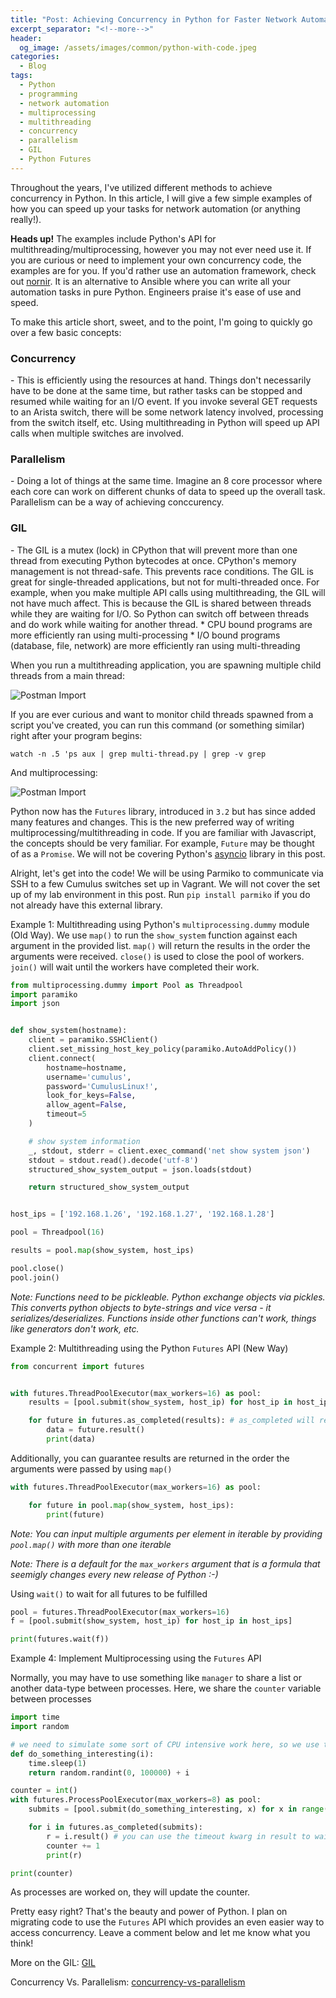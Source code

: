 ```yaml
---
title: "Post: Achieving Concurrency in Python for Faster Network Automation"
excerpt_separator: "<!--more-->"
header:
  og_image: /assets/images/common/python-with-code.jpeg
categories:
  - Blog
tags:
  - Python
  - programming
  - network automation
  - multiprocessing
  - multithreading
  - concurrency
  - parallelism
  - GIL
  - Python Futures 
---
```


Throughout the years, I've utilized different methods to achieve concurrency in Python. In this article, I will 
give a few simple examples of how you can speed up your tasks for network automation (or anything really!).

**Heads up!** The examples include Python's API for multithreading/multiprocessing, however you may not ever need use it.
If you are curious or need to implement your own concurrency code, the examples are for you. If you'd rather use an automation framework, check out [nornir]. It is an alternative to Ansible where you can write 
all your automation tasks in pure Python. Engineers praise it's ease of use and speed. 

To make this article short, sweet, and to the point, I'm going to quickly go over a few basic concepts:

<h3>Concurrency</h3> - This is efficiently using the resources at hand. Things don't necessarily have to be done at the same time,
but rather tasks can be stopped and resumed while waiting for an I/O event. If you invoke several GET requests to an Arista switch,
there will be some network latency involved, processing from the switch itself, etc. Using multithreading in Python will
speed up API calls when multiple switches are involved. 

<h3>Parallelism</h3> - Doing a lot of things at the same time. Imagine an 8 core processor where each core can work on different
chunks of data to speed up the overall task. Parallelism can be a way of achieving conccurency. 

<h3>GIL</h3> - The GIL is a mutex (lock) in CPython that will prevent more than one thread from executing Python bytecodes at once. 
CPython's memory management is not thread-safe. This prevents race conditions. The GIL is great for single-threaded 
applications, but not for multi-threaded once.
For example, when you make multiple API calls using multithreading, the GIL will not have much affect. This is because
the GIL is shared between threads while they are waiting for I/O. So Python can switch off between threads and do work while waiting for another thread.
* CPU bound programs are more efficiently ran using multi-processing
* I/O bound programs (database, file, network) are more efficiently ran using multi-threading

When you run a multithreading application, you are spawning multiple child threads from a main thread:

<!--more-->

![Postman Import](/assets/images/python-network-automation-multiprocessing-multithreading/threads.jpg)

<!--more-->

If you are ever curious and want to monitor child threads spawned from a script you've created, you can run this command (or something similar) right after your program begins:

`watch -n .5 'ps aux | grep multi-thread.py | grep -v grep`

<!--more-->

And multiprocessing:

![Postman Import](/assets/images/python-network-automation-multiprocessing-multithreading/multiprocessing.png)

Python now has the `Futures` library, introduced in `3.2` but has since added many features and changes. This is the
new preferred way of writing multiprocessing/multithreading in code. If you are familiar with Javascript, the concepts
should be very familiar. For example, `Future` may be thought of as a `Promise`. We will not be covering Python's [asyncio]
library in this post. 

Alright, let's get into the code! We will be using Parmiko to communicate via SSH to a few Cumulus switches set up 
in Vagrant. We will not cover the set up of my lab environment in this post. Run `pip install parmiko` if you do not already have this external library. 

Example 1: Multithreading using Python's `multiprocessing.dummy` module (Old Way). We use `map()` to 
run the `show_system` function against each argument in the provided list. `map()` will return the results in the order
the arguments were received. `close()` is used to close the pool of workers. `join()` will wait until the workers
have completed their work.
```python
from multiprocessing.dummy import Pool as Threadpool
import paramiko
import json


def show_system(hostname):
    client = paramiko.SSHClient()
    client.set_missing_host_key_policy(paramiko.AutoAddPolicy())
    client.connect(
        hostname=hostname,
        username='cumulus',
        password='CumulusLinux!',
        look_for_keys=False,
        allow_agent=False,
        timeout=5
    )

    # show system information
    _, stdout, stderr = client.exec_command('net show system json')
    stdout = stdout.read().decode('utf-8')
    structured_show_system_output = json.loads(stdout)

    return structured_show_system_output


host_ips = ['192.168.1.26', '192.168.1.27', '192.168.1.28']

pool = Threadpool(16)

results = pool.map(show_system, host_ips)

pool.close()
pool.join()
```

_Note: Functions need to be pickleable. Python exchange objects via pickles. This converts python objects to 
byte-strings and vice versa - it serializes/deserializes. Functions inside other functions can't work, things like generators don't work, etc._

Example 2: Multithreading using the Python `Futures` API (New Way)
```python
from concurrent import futures


with futures.ThreadPoolExecutor(max_workers=16) as pool:
    results = [pool.submit(show_system, host_ip) for host_ip in host_ips]

    for future in futures.as_completed(results): # as_completed will return results as you get them
        data = future.result()
        print(data)
```

Additionally, you can guarantee results are returned in the order the arguments were passed by using `map()`
```python
with futures.ThreadPoolExecutor(max_workers=16) as pool:

    for future in pool.map(show_system, host_ips): 
        print(future)
```

_Note: You can input multiple arguments per element in iterable by providing `pool.map()` with more than one iterable_

_Note: There is a default for the `max_workers` argument that is a formula that seemigly changes every new release 
of Python :-)_

Using `wait()` to wait for all futures to be fulfilled
```python
pool = futures.ThreadPoolExecutor(max_workers=16)
f = [pool.submit(show_system, host_ip) for host_ip in host_ips]

print(futures.wait(f))
```

Example 4: Implement Multiprocessing using the `Futures` API

Normally, you may have to use something like `manager` to share a list or another data-type between processes. 
Here, we share the `counter` variable between processes
```python
import time
import random

# we need to simulate some sort of CPU intensive work here, so we use time.sleep()
def do_something_interesting(i):
    time.sleep(1)
    return random.randint(0, 100000) + i

counter = int()
with futures.ProcessPoolExecutor(max_workers=8) as pool:
    submits = [pool.submit(do_something_interesting, x) for x in range(0, 4)]

    for i in futures.as_completed(submits):
        r = i.result() # you can use the timeout kwarg in result to wait a certain time before moving on
        counter += 1
        print(r)

print(counter)
```

As processes are worked on, they will update the counter. 

Pretty easy right? That's the beauty and power of Python. I plan on migrating code to use the `Futures` API which provides
an even easier way to access concurrency. Leave a comment below and let me know what you think!

More on the GIL: [GIL] 

Concurrency Vs. Parallelism: [concurrency-vs-parallelism] 

[nornir]: https://github.com/nornir-automation/nornir
[GIL]: https://wiki.python.org/moin/GlobalInterpreterLock
[concurrency-vs-parallelism]: https://howtodoinjava.com/java/multi-threading/concurrency-vs-parallelism/
[asyncio]: https://docs.python.org/3/library/asyncio.html


